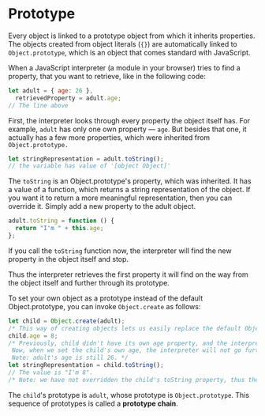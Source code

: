 # Prototype

Every object is linked to a prototype object from which it inherits properties. The objects created from object literals (`{}`) are automatically linked to `Object.prototype`, which is an object that comes standard with JavaScript.

When a JavaScript interpreter (a module in your browser) tries to find a property, that you want to retrieve, like in the following code:

```javascript
let adult = { age: 26 },
  retrievedProperty = adult.age;
// The line above
```

First, the interpreter looks through every property the object itself has. For example, `adult` has only one own property — `age`. But besides that one, it actually has a few more properties, which were inherited from `Object.prototype.`

```javascript
let stringRepresentation = adult.toString();
// the variable has value of '[object Object]'
```

The `toString` is an Object.prototype's property, which was inherited. It has a value of a function, which returns a string representation of the object. If you want it to return a more meaningful representation, then you can override it. Simply add a new property to the adult object.

```javascript
adult.toString = function () {
  return "I'm " + this.age;
};
```

If you call the `toString` function now, the interpreter will find the new property in the object itself and stop.

Thus the interpreter retrieves the first property it will find on the way from the object itself and further through its prototype.

To set your own object as a prototype instead of the default Object.prototype, you can invoke `Object.create` as follows:

```javascript
let child = Object.create(adult);
/* This way of creating objects lets us easily replace the default Object.prototype with the one we want. In this case, the child's prototype is the adult object. */
child.age = 8;
/* Previously, child didn't have its own age property, and the interpreter had to look further to the child's prototype to find it.
 Now, when we set the child's own age, the interpreter will not go further.
 Note: adult's age is still 26. */
let stringRepresentation = child.toString();
// The value is "I'm 8".
/* Note: we have not overridden the child's toString property, thus the adult's method will be invoked. If adult did not have toString property, then Object.prototype's toString method would be invoked, and we would get "[object Object]" instead of "I'm 8" */
```

The `child`'s prototype is `adult`, whose prototype is `Object.prototype`. This sequence of prototypes is called a  **prototype chain**.
